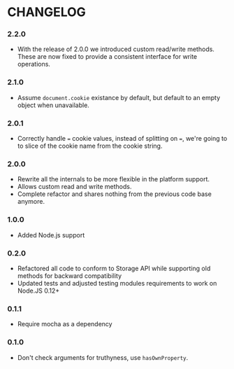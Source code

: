# CHANGELOG

### 2.2.0

- With the release of 2.0.0 we introduced custom read/write methods. These
  are now fixed to provide a consistent interface for write operations.

### 2.1.0

- Assume `document.cookie` existance by default, but default to an empty
  object when unavailable.

### 2.0.1

- Correctly handle `=` cookie values, instead of splitting on `=`, we're going
  to to slice of the cookie name from the cookie string.

### 2.0.0

- Rewrite all the internals to be more flexible in the platform support.
- Allows custom read and write methods.
- Complete refactor and shares nothing from the previous code base anymore.

### 1.0.0

- Added Node.js support

### 0.2.0

- Refactored all code to conform to Storage API while supporting old methods for backward compatibility
- Updated tests and adjusted testing modules requirements to work on Node.JS 0.12+

### 0.1.1

- Require mocha as a dependency

### 0.1.0

- Don't check arguments for truthyness, use `hasOwnProperty`.
